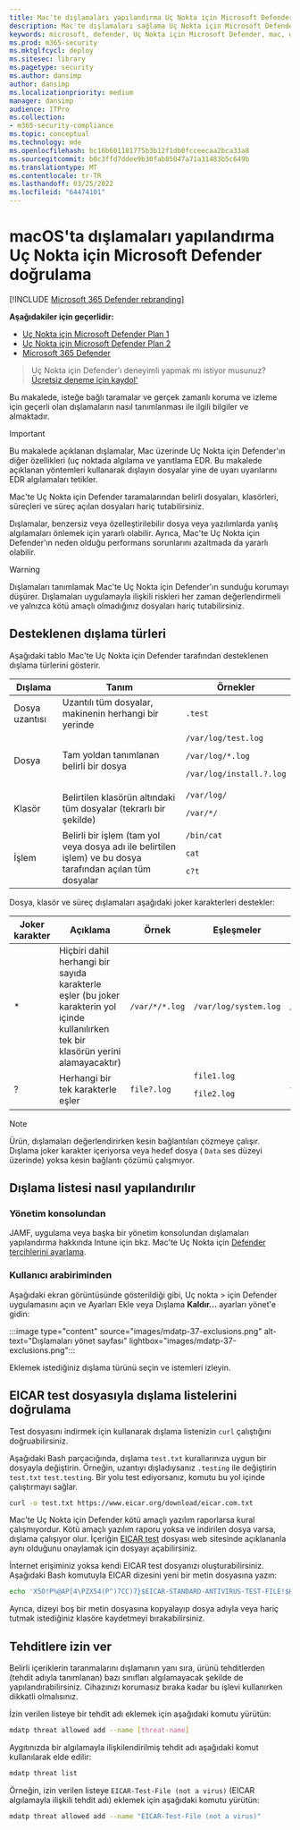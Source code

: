 ```yaml
---
title: Mac'te dışlamaları yapılandırma Uç Nokta için Microsoft Defender doğrulama
description: Mac'te dışlamaları sağlama Uç Nokta için Microsoft Defender doğrulama. Dışlamalar dosyalar, klasörler ve işlemler için ayarlanmış olabilir.
keywords: microsoft, defender, Uç Nokta için Microsoft Defender, mac, dışlamalar, taramalar, virüsten koruma
ms.prod: m365-security
ms.mktglfcycl: deploy
ms.sitesec: library
ms.pagetype: security
ms.author: dansimp
author: dansimp
ms.localizationpriority: medium
manager: dansimp
audience: ITPro
ms.collection:
- m365-security-compliance
ms.topic: conceptual
ms.technology: mde
ms.openlocfilehash: bc16b601181775b3b12f1db0fcceecaa2bca33a8
ms.sourcegitcommit: b0c3ffd7ddee9b30fab85047a71a31483b5c649b
ms.translationtype: MT
ms.contentlocale: tr-TR
ms.lasthandoff: 03/25/2022
ms.locfileid: "64474101"
---
```

# <a name="configure-and-validate-exclusions-for-microsoft-defender-for-endpoint-on-macos"></a>macOS'ta dışlamaları yapılandırma Uç Nokta için Microsoft Defender doğrulama

[!INCLUDE [Microsoft 365 Defender rebranding](../../includes/microsoft-defender.md)]


**Aşağıdakiler için geçerlidir:**
- [Uç Nokta için Microsoft Defender Plan 1](https://go.microsoft.com/fwlink/p/?linkid=2154037)
- [Uç Nokta için Microsoft Defender Plan 2](https://go.microsoft.com/fwlink/p/?linkid=2154037)
- [Microsoft 365 Defender](https://go.microsoft.com/fwlink/?linkid=2118804)

> Uç Nokta için Defender'ı deneyimli yapmak mı istiyor musunuz? [Ücretsiz deneme için kaydol'](https://signup.microsoft.com/create-account/signup?products=7f379fee-c4f9-4278-b0a1-e4c8c2fcdf7e&ru=https://aka.ms/MDEp2OpenTrial?ocid=docs-wdatp-investigateip-abovefoldlink)

Bu makalede, isteğe bağlı taramalar ve gerçek zamanlı koruma ve izleme için geçerli olan dışlamaların nasıl tanımlanması ile ilgili bilgiler ve almaktadır.

> [!IMPORTANT]
> Bu makalede açıklanan dışlamalar, Mac üzerinde Uç Nokta için Defender'ın diğer özellikleri (uç noktada algılama ve yanıtlama EDR. Bu makalede açıklanan yöntemleri kullanarak dışlayın dosyalar yine de uyarı uyarılarını EDR algılamaları tetikler.

Mac'te Uç Nokta için Defender taramalarından belirli dosyaları, klasörleri, süreçleri ve süreç açılan dosyaları hariç tutabilirsiniz.

Dışlamalar, benzersiz veya özelleştirilebilir dosya veya yazılımlarda yanlış algılamaları önlemek için yararlı olabilir. Ayrıca, Mac'te Uç Nokta için Defender'ın neden olduğu performans sorunlarını azaltmada da yararlı olabilir.

> [!WARNING]
> Dışlamaları tanımlamak Mac'te Uç Nokta için Defender'ın sunduğu korumayı düşürer. Dışlamaları uygulamayla ilişkili riskleri her zaman değerlendirmeli ve yalnızca kötü amaçlı olmadığınız dosyaları hariç tutabilirsiniz.

## <a name="supported-exclusion-types"></a>Desteklenen dışlama türleri

Aşağıdaki tablo Mac'te Uç Nokta için Defender tarafından desteklenen dışlama türlerini gösterir.

Dışlama|Tanım|Örnekler
---|---|---
Dosya uzantısı|Uzantılı tüm dosyalar, makinenin herhangi bir yerinde|`.test`
Dosya|Tam yoldan tanımlanan belirli bir dosya|`/var/log/test.log` <p> `/var/log/*.log` <p> `/var/log/install.?.log`
Klasör|Belirtilen klasörün altındaki tüm dosyalar (tekrarlı bir şekilde)|`/var/log/` <p> `/var/*/`
İşlem|Belirli bir işlem (tam yol veya dosya adı ile belirtilen işlem) ve bu dosya tarafından açılan tüm dosyalar|`/bin/cat` <p> `cat` <p> `c?t`

Dosya, klasör ve süreç dışlamaları aşağıdaki joker karakterleri destekler:

Joker karakter|Açıklama|Örnek|Eşleşmeler|Eşmser değil
---|---|---|---|---
\*|Hiçbiri dahil herhangi bir sayıda karakterle eşler (bu joker karakterin yol içinde kullanılırken tek bir klasörün yerini alamayacaktır)|`/var/*/*.log`|`/var/log/system.log`|`/var/log/nested/system.log`
?|Herhangi bir tek karakterle eşler|`file?.log`|`file1.log` <p> `file2.log`|`file123.log`

> [!NOTE]
> Ürün, dışlamaları değerlendirirken kesin bağlantıları çözmeye çalışır. Dışlama joker karakter içeriyorsa veya hedef dosya ( `Data` ses düzeyi üzerinde) yoksa kesin bağlantı çözümü çalışmıyor.

## <a name="how-to-configure-the-list-of-exclusions"></a>Dışlama listesi nasıl yapılandırılır

### <a name="from-the-management-console"></a>Yönetim konsolundan

JAMF, uygulama veya başka bir yönetim konsolundan dışlamaları yapılandırma hakkında Intune için bkz. Mac'te Uç Nokta için [Defender tercihlerini ayarlama](mac-preferences.md).

### <a name="from-the-user-interface"></a>Kullanıcı arabiriminden

Aşağıdaki ekran görüntüsünde gösterildiği gibi, Uç nokta  \> için Defender uygulamasını açın ve Ayarları Ekle veya Dışlama **Kaldır...** ayarları yönet'e gidin:

:::image type="content" source="images/mdatp-37-exclusions.png" alt-text="Dışlamaları yönet sayfası" lightbox="images/mdatp-37-exclusions.png":::

Eklemek istediğiniz dışlama türünü seçin ve istemleri izleyin.

## <a name="validate-exclusions-lists-with-the-eicar-test-file"></a>EICAR test dosyasıyla dışlama listelerini doğrulama

Test dosyasını indirmek için kullanarak dışlama listenizin `curl` çalıştığını doğruabilirsiniz.

Aşağıdaki Bash parçacığında, dışlama `test.txt` kurallarınıza uygun bir dosyayla değiştirin. Örneğin, uzantıyı dışladıysanız `.testing` ile değiştirin `test.txt` `test.testing`. Bir yolu test ediyorsanız, komutu bu yol içinde çalıştırmayı sağlar.

```bash
curl -o test.txt https://www.eicar.org/download/eicar.com.txt
```

Mac'te Uç Nokta için Defender kötü amaçlı yazılım raporlarsa kural çalışmıyordur. Kötü amaçlı yazılım raporu yoksa ve indirilen dosya varsa, dışlama çalışıyor olur. İçeriğin [EICAR test](http://2016.eicar.org/86-0-Intended-use.html) dosyası web sitesinde açıklananla aynı olduğunu onaylamak için dosyayı açabilirsiniz.

İnternet erişiminiz yoksa kendi EICAR test dosyanızı oluşturabilirsiniz. Aşağıdaki Bash komutuyla EICAR dizesini yeni bir metin dosyasına yazın:

```bash
echo 'X5O!P%@AP[4\PZX54(P^)7CC)7}$EICAR-STANDARD-ANTIVIRUS-TEST-FILE!$H+H*' > test.txt
```

Ayrıca, dizeyi boş bir metin dosyasına kopyalayıp dosya adıyla veya hariç tutmak istediğiniz klasöre kaydetmeyi bırakabilirsiniz.

## <a name="allow-threats"></a>Tehditlere izin ver

Belirli içeriklerin taranmalarını dışlamanın yanı sıra, ürünü tehditlerden (tehdit adıyla tanımlanan) bazı sınıfları algılamayacak şekilde de yapılandırabilirsiniz. Cihazınızı korumasız bıraka kadar bu işlevi kullanırken dikkatli olmalısınız.

İzin verilen listeye bir tehdit adı eklemek için aşağıdaki komutu yürütün:

```bash
mdatp threat allowed add --name [threat-name]
```

Aygıtınızda bir algılamayla ilişkilendirilmiş tehdit adı aşağıdaki komut kullanılarak elde edilir:

```bash
mdatp threat list
```

Örneğin, izin verilen listeye `EICAR-Test-File (not a virus)` (EICAR algılamayla ilişkili tehdit adı) eklemek için aşağıdaki komutu yürütün:

```bash
mdatp threat allowed add --name "EICAR-Test-File (not a virus)"
```
